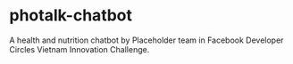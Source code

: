 # photalk-chatbot
A health and nutrition chatbot by Placeholder team in Facebook Developer Circles Vietnam Innovation Challenge.
